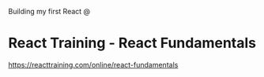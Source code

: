 
Building my first React @
# React Training - React Fundamentals 
https://reacttraining.com/online/react-fundamentals
